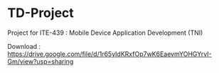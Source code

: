 # TD-Project
Project for ITE-439 : Mobile Device Application Development (TNI)

Download : https://drive.google.com/file/d/1r65yIdKRxfOp7wK6EaevmYOHGYrvI-Gm/view?usp=sharing 
